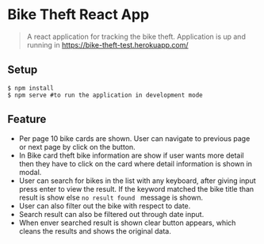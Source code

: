 # Bike Theft React App
> A react application for tracking the bike theft. Application is up and running in https://bike-theft-test.herokuapp.com/ 

## Setup
```
$ npm install
$ npm serve #to run the application in development mode
```

## Feature
- Per page 10 bike cards are shown. User can navigate to previous page or next page by click on the button.
- In Bike card theft bike information are show if user wants more detail then they have to click on the card where detail information is shown in modal.
- User can search for bikes in the list with any keyboard, after giving input press enter to view the result. If the keyword matched the bike title than result is show else `no result found ` message is shown.
- User can also filter out the bike with respect to date.
- Search result can also be filtered out through date input.
- When enver searched result is shown clear button appears, which cleans the results and shows the original data.

